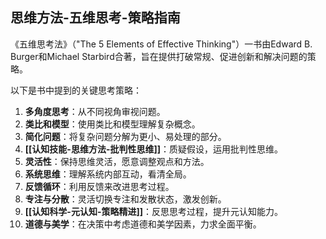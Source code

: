 ## 思维方法-五维思考-策略指南

《五维思考法》（"The 5 Elements of Effective Thinking"）一书由Edward B. Burger和Michael Starbird合著，旨在提供打破常规、促进创新和解决问题的策略。

以下是书中提到的关键思考策略：

1.  **多角度思考**：从不同视角审视问题。
2.  **类比和模型**：使用类比和模型理解复杂概念。
3.  **简化问题**：将复杂问题分解为更小、易处理的部分。
4.  **[[认知技能-思维方法-批判性思维]]**：质疑假设，运用批判性思维。
5.  **灵活性**：保持思维灵活，愿意调整观点和方法。
6.  **系统思维**：理解系统内部互动，看清全局。
7.  **反馈循环**：利用反馈来改进思考过程。
8.  **专注与分散**：灵活切换专注和发散状态，激发创新。
9.  **[[认知科学-元认知-策略精进]]**：反思思考过程，提升元认知能力。
10. **道德与美学**：在决策中考虑道德和美学因素，力求全面平衡。